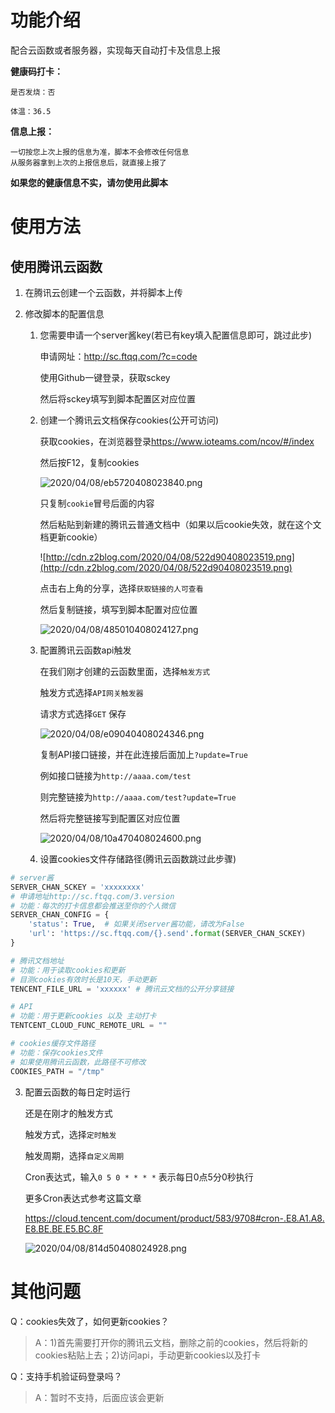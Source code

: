 # 功能介绍

配合云函数或者服务器，实现每天自动打卡及信息上报

**健康码打卡：**

    是否发烧：否
    
    体温：36.5

**信息上报：**

    一切按您上次上报的信息为准，脚本不会修改任何信息
    从服务器拿到上次的上报信息后，就直接上报了


**如果您的健康信息不实，请勿使用此脚本**


# 使用方法

## 使用腾讯云函数

1. 在腾讯云创建一个云函数，并将脚本上传



2. 修改脚本的配置信息
   1. 您需要申请一个server酱key(若已有key填入配置信息即可，跳过此步)

      申请网址：<http://sc.ftqq.com/?c=code>

      使用Github一键登录，获取sckey

      然后将sckey填写到脚本配置区对应位置

   2. 创建一个腾讯云文档保存cookies(公开可访问)

      获取cookies，在浏览器登录<https://www.ioteams.com/ncov/#/index>

      然后按F12，复制cookies

      ![2020/04/08/eb5720408023840.png](http://cdn.z2blog.com/2020/04/08/eb5720408023840.png)

      只复制`cookie`冒号后面的内容

      然后粘贴到新建的腾讯云普通文档中（如果以后cookie失效，就在这个文档更新cookie）

      ![http://cdn.z2blog.com/2020/04/08/522d90408023519.png](http://cdn.z2blog.com/2020/04/08/522d90408023519.png)

      点击右上角的分享，选择`获取链接的人可查看`

      然后复制链接，填写到脚本配置对应位置

      ![2020/04/08/485010408024127.png](http://cdn.z2blog.com/2020/04/08/485010408024127.png)

   3. 配置腾讯云函数api触发

      在我们刚才创建的云函数里面，选择`触发方式`

      触发方式选择`API网关触发器`

      请求方式选择`GET` 保存

      ![2020/04/08/e09040408024346.png](http://cdn.z2blog.com/2020/04/08/e09040408024346.png)

      复制API接口链接，并在此连接后面加上`?update=True`

      例如接口链接为`http://aaaa.com/test`

      则完整链接为`http://aaaa.com/test?update=True`

      然后将完整链接写到配置区对应位置

      ![2020/04/08/10a470408024600.png](http://cdn.z2blog.com/2020/04/08/10a470408024600.png)

   4. 设置cookies文件存储路径(腾讯云函数跳过此步骤)

```python
# server酱
SERVER_CHAN_SCKEY = 'xxxxxxxx'
# 申请地址http://sc.ftqq.com/3.version
# 功能：每次的打卡信息都会推送至你的个人微信
SERVER_CHAN_CONFIG = {
	'status': True,  # 如果关闭server酱功能，请改为False
	'url': 'https://sc.ftqq.com/{}.send'.format(SERVER_CHAN_SCKEY)
}

# 腾讯文档地址
# 功能：用于读取cookies和更新
# 目测cookies有效时长是10天，手动更新
TENCENT_FILE_URL = 'xxxxxx' # 腾讯云文档的公开分享链接

# API
# 功能：用于更新cookies 以及 主动打卡
TENTCENT_CLOUD_FUNC_REMOTE_URL = ""

# cookies缓存文件路径
# 功能：保存cookies文件
# 如果使用腾讯云函数，此路径不可修改
COOKIES_PATH = "/tmp"
```



3. 配置云函数的每日定时运行

   还是在刚才的触发方式

   触发方式，选择`定时触发`

   触发周期，选择`自定义周期`

   Cron表达式，输入`0 5 0 * * * *`  表示每日0点5分0秒执行

   更多Cron表达式参考这篇文章

   <https://cloud.tencent.com/document/product/583/9708#cron-.E8.A1.A8.E8.BE.BE.E5.BC.8F>

   ![2020/04/08/814d50408024928.png](http://cdn.z2blog.com/2020/04/08/814d50408024928.png)



# 其他问题

Q：cookies失效了，如何更新cookies？

> A：1)首先需要打开你的腾讯云文档，删除之前的cookies，然后将新的cookies粘贴上去；2)访问api，手动更新cookies以及打卡





Q：支持手机验证码登录吗？

> A：暂时不支持，后面应该会更新



